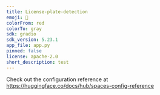 ```yaml
---
title: License-plate-detection
emoji: 🚗
colorFrom: red
colorTo: gray
sdk: gradio
sdk_version: 5.23.1
app_file: app.py
pinned: false
license: apache-2.0
short_description: test
---
```


Check out the configuration reference at https://huggingface.co/docs/hub/spaces-config-reference
